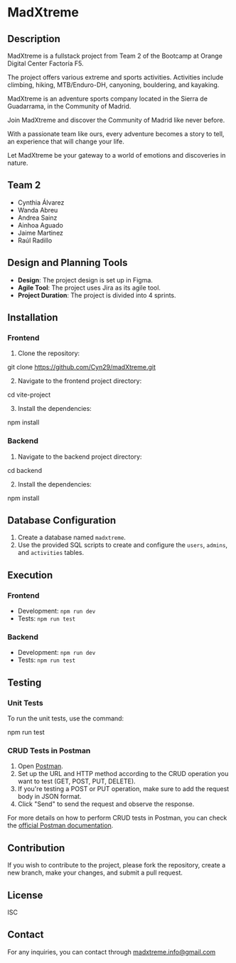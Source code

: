 
# MadXtreme

## Description

MadXtreme is a fullstack project from Team 2 of the Bootcamp at Orange Digital Center Factoría F5.

The project offers various extreme and sports activities. Activities include climbing, hiking, MTB/Enduro-DH, canyoning, bouldering, and kayaking. 

MadXtreme is an adventure sports company located in the Sierra de Guadarrama, in the Community of Madrid. 

Join MadXtreme and discover the Community of Madrid like never before. 

With a passionate team like ours, every adventure becomes a story to tell, an experience that will change your life. 

Let MadXtreme be your gateway to a world of emotions and discoveries in nature.

## Team 2

- Cynthia Álvarez
- Wanda Abreu
- Andrea Sainz
- Ainhoa Aguado
- Jaime Martinez
- Raúl Radillo

## Design and Planning Tools

- **Design**: The project design is set up in Figma.
- **Agile Tool**: The project uses Jira as its agile tool.
- **Project Duration**: The project is divided into 4 sprints.

## Installation

### Frontend

1. Clone the repository:

git clone https://github.com/Cyn29/madXtreme.git

2. Navigate to the frontend project directory:

cd vite-project

3. Install the dependencies:

npm install


### Backend

1. Navigate to the backend project directory:

cd backend

2. Install the dependencies:

npm install


## Database Configuration

1. Create a database named `madxtreme`.
2. Use the provided SQL scripts to create and configure the `users`, `admins`, and `activities` tables.

## Execution

### Frontend

- Development: `npm run dev`
- Tests: `npm run test`

### Backend

- Development: `npm run dev`
- Tests: `npm run test`

## Testing

### Unit Tests

To run the unit tests, use the command:


npm run test


### CRUD Tests in Postman

1. Open [Postman](https://www.postman.com/).
2. Set up the URL and HTTP method according to the CRUD operation you want to test (GET, POST, PUT, DELETE).
3. If you're testing a POST or PUT operation, make sure to add the request body in JSON format.
4. Click "Send" to send the request and observe the response.

For more details on how to perform CRUD tests in Postman, you can check the [official Postman documentation](https://learning.postman.com/docs/getting-started/introduction/).

## Contribution

If you wish to contribute to the project, please fork the repository, create a new branch, make your changes, and submit a pull request.

## License

ISC

## Contact

For any inquiries, you can contact through madxtreme.info@gmail.com
